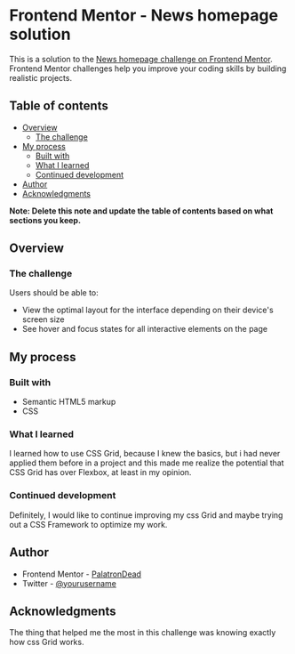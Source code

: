 # Frontend Mentor - News homepage solution

This is a solution to the [News homepage challenge on Frontend Mentor](https://www.frontendmentor.io/challenges/news-homepage-H6SWTa1MFl). Frontend Mentor challenges help you improve your coding skills by building realistic projects. 

## Table of contents

- [Overview](#overview)
  - [The challenge](#the-challenge)
- [My process](#my-process)
  - [Built with](#built-with)
  - [What I learned](#what-i-learned)
  - [Continued development](#continued-development)
- [Author](#author)
- [Acknowledgments](#acknowledgments)

**Note: Delete this note and update the table of contents based on what sections you keep.**

## Overview

### The challenge

Users should be able to:

- View the optimal layout for the interface depending on their device's screen size
- See hover and focus states for all interactive elements on the page

## My process

### Built with

- Semantic HTML5 markup
- CSS

### What I learned

I learned how to use CSS Grid, because I knew the basics, but i had never applied them before in a project and this made me realize the potential that CSS Grid has over Flexbox, at least in my opinion.


### Continued development

Definitely, I would like to continue improving my css Grid and maybe trying out a CSS Framework to optimize my work.

## Author


- Frontend Mentor - [PalatronDead](https://www.frontendmentor.io/profile/PalatronDead)
- Twitter - [@yourusername](https://www.twitter.com/yourusername)

## Acknowledgments

The thing that helped me the most in this challenge was knowing exactly how css Grid works.

